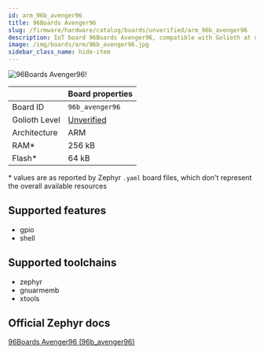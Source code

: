 ```yaml
---
id: arm_96b_avenger96
title: 96Boards Avenger96
slug: /firmware/hardware/catalog/boards/unverified/arm_96b_avenger96
description: IoT board 96Boards Avenger96, compatible with Golioth at unverified level.
image: /img/boards/arm/96b_avenger96.jpg
sidebar_class_name: hide-item
---
```


[//]: # (This is an auto-generated file, do not edit! Changes to it will be lost upon re-generation)

![96Boards Avenger96!](/img/boards/arm/96b_avenger96.jpg "96Boards Avenger96")

|                | Board properties     |
| -------------  | -------------------- |
| Board ID       | `96b_avenger96` |
| Golioth Level  | [Unverified](/firmware/hardware#unverified-boards) |
| Architecture   | ARM |
| RAM*           | 256 kB |
| Flash*         | 64 kB |

\* values are as reported by Zephyr `.yaml` board files, which don't represent the overall available resources



## Supported features

* gpio
* shell

## Supported toolchains

* zephyr
* gnuarmemb
* xtools

## Official Zephyr docs

[96Boards Avenger96 (96b_avenger96)](https://docs.zephyrproject.org/3.6.0/boards/arm/96b_avenger96/doc/index.html)
